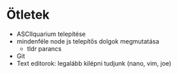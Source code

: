 # Ötletek

* ASCIIquarium telepítése
* mindenféle node js telepítős dolgok megmutatása
  * tldr parancs
* Git
* Text editorok: legalább kilépni tudjunk (nano, vim, joe)